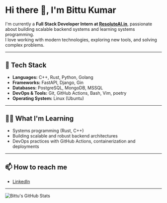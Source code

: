 # Hi there 👋, I'm Bittu Kumar

I'm currently a **Full Stack Developer Intern at [ResoluteAI.in](https://resoluteai.in)**, passionate about building scalable backend systems and learning systems programming.  
I love working with modern technologies, exploring new tools, and solving complex problems.

---

## 🚀 Tech Stack

- **Languages:** C++, Rust, Python, Golang  
- **Frameworks:** FastAPI, Django, Gin
- **Databases:** PostgreSQL, MongoDB, MSSQL
- **DevOps & Tools:** Git, GitHub Actions, Bash, Vim, poetry  
- **Operating System:** Linux (Ubuntu)

---

## 🧑‍💻 What I'm Learning

- Systems programming (Rust, C++)
- Building scalable and robust backend architectures
- DevOps practices with GitHub Actions, containerization and deployments

---

## 📫 How to reach me

- [LinkedIn](https://www.linkedin.com/in/bittu-kumar-23b58b235/)

---

![Bittu's GitHub Stats](https://github-readme-stats.vercel.app/api?username=bit-web24&show_icons=true&hide_title=true&count_private=true&theme=radical)
